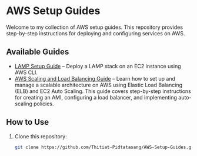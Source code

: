 # AWS Setup Guides

Welcome to my collection of AWS setup guides. This repository provides step-by-step instructions for deploying and configuring services on AWS.

## Available Guides
- [LAMP Setup Guide](LAMP-Setup/README.md) – Deploy a LAMP stack on an EC2 instance using AWS CLI.
- [AWS Scaling and Load Balancing Guide](AWS-Scaling-and-Load-Balancing-Guide/README.md) – Learn how to set up and manage a scalable architecture on AWS using Elastic Load Balancing (ELB) and EC2 Auto Scaling. This guide covers step-by-step instructions for creating an AMI, configuring a load balancer, and implementing auto-scaling policies.


## How to Use
1. Clone this repository:
   ```bash
   git clone https://github.com/Thitiat-Pidtatasang/AWS-Setup-Guides.git
